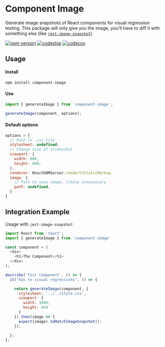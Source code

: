 # Component Image

Generate image snapshots of React components for visual regression testing.
This package will only give you the image, you'll have to diff it with something else (like [`jest-image-snapshot`](https://www.npmjs.com/package/jest-image-snapshot)).

[![npm version](https://img.shields.io/npm/v/component-image.svg?style=flat-square)](https://www.npmjs.com/package/component-image)
[![codeship](https://img.shields.io/codeship/86aa0d10-ea06-0135-9c63-46e97464ee28/master.svg?style=flat-square)](https://app.codeship.com/projects/270028)
[![codecov](https://img.shields.io/codecov/c/github/corygibbons/component-image.svg?style=flat-square)](https://codecov.io/gh/corygibbons/component-image)

## Usage

#### Install

```
npm install component-image
```

#### Use

```js
import { generateImage } from 'component-image';

generateImage(component, options);
```

#### Default options

```js
options = {
  // Path to .css file
  stylesheet: undefined;
  // Change size of screenshot
  viewport: {
    width: 800,
    height: 600,
  },
  renderer: ReactDOMServer.renderToStaticMarkup,
  image: {
    // Path to save image, likely unnecessary
    path: undefined,
  }
}
```

## Integration Example

Usage with `jest-image-snapshot`:

```js
import React from 'react';
import { generateImage } from 'component-image'

const component = (
  <div>
    <h1>The Component</h1>
  </div>
);

describe('Test Component', () => {
  it('has no visual regressions', () => {

    return generateImage(component, {
      stylesheet: '../../style.css',
      viewport: {
        width: 1000,
        height: 860
      }
    }).then(image => {
      expect(image).toMatchImageSnapshot();
    });

  };
};
```
